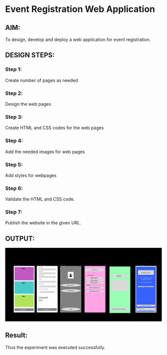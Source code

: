 # Event Registration Web Application

## AIM:
To design, develop and deploy a web application for event registration.

## DESIGN STEPS:

### Step 1: 
Create number of pages as needed

### Step 2: 
Design the web pages

### Step 3: 
Create HTML and CSS codes for the web pages

### Step 4: 
Add the needed images for web pages

### Step 5: 
Add styles for webpages

### Step 6: 
Validate the HTML and CSS code.

### Step 7: 
Publish the website in the given URL.

## OUTPUT:
![](event_reg.png)
## Result:
Thus the experiment was executed successfully.
